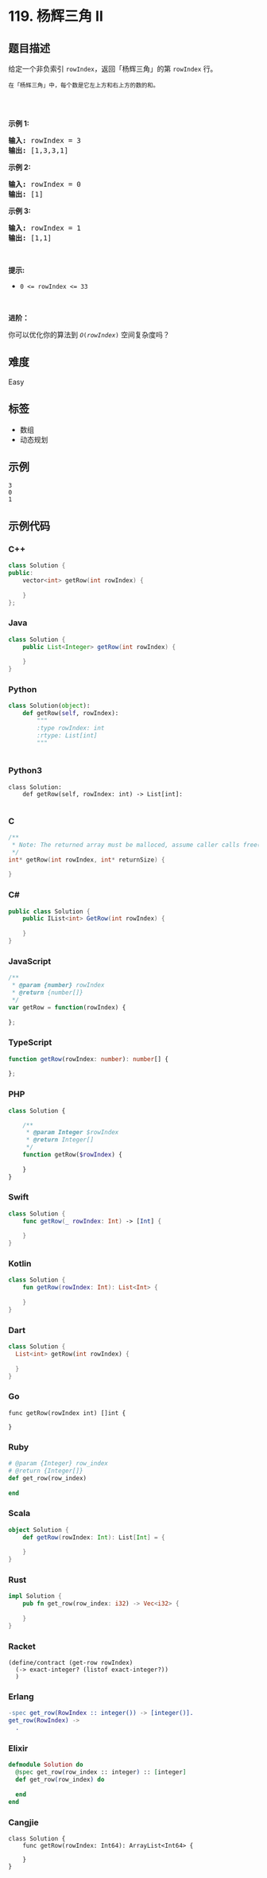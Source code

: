 # 119. 杨辉三角 II

## 题目描述

<p>给定一个非负索引 <code>rowIndex</code>，返回「杨辉三角」的第 <code>rowIndex</code><em> </em>行。</p>

<p><small>在「杨辉三角」中，每个数是它左上方和右上方的数的和。</small></p>

<p><img alt="" src="https://pic.leetcode-cn.com/1626927345-DZmfxB-PascalTriangleAnimated2.gif" /></p>

<p> </p>

<p><strong>示例 1:</strong></p>

<pre>
<strong>输入:</strong> rowIndex = 3
<strong>输出:</strong> [1,3,3,1]
</pre>

<p><strong>示例 2:</strong></p>

<pre>
<strong>输入:</strong> rowIndex = 0
<strong>输出:</strong> [1]
</pre>

<p><strong>示例 3:</strong></p>

<pre>
<strong>输入:</strong> rowIndex = 1
<strong>输出:</strong> [1,1]
</pre>

<p> </p>

<p><strong>提示:</strong></p>

<ul>
	<li><code>0 <= rowIndex <= 33</code></li>
</ul>

<p> </p>

<p><strong>进阶：</strong></p>

<p>你可以优化你的算法到 <code><em>O</em>(<i>rowIndex</i>)</code> 空间复杂度吗？</p>


## 难度

Easy

## 标签

- 数组
- 动态规划

## 示例

```
3
0
1
```

## 示例代码

### C++

```cpp
class Solution {
public:
    vector<int> getRow(int rowIndex) {
        
    }
};
```

### Java

```java
class Solution {
    public List<Integer> getRow(int rowIndex) {
        
    }
}
```

### Python

```python
class Solution(object):
    def getRow(self, rowIndex):
        """
        :type rowIndex: int
        :rtype: List[int]
        """
        
```

### Python3

```python3
class Solution:
    def getRow(self, rowIndex: int) -> List[int]:
        
```

### C

```c
/**
 * Note: The returned array must be malloced, assume caller calls free().
 */
int* getRow(int rowIndex, int* returnSize) {
    
}
```

### C#

```csharp
public class Solution {
    public IList<int> GetRow(int rowIndex) {
        
    }
}
```

### JavaScript

```javascript
/**
 * @param {number} rowIndex
 * @return {number[]}
 */
var getRow = function(rowIndex) {
    
};
```

### TypeScript

```typescript
function getRow(rowIndex: number): number[] {
    
};
```

### PHP

```php
class Solution {

    /**
     * @param Integer $rowIndex
     * @return Integer[]
     */
    function getRow($rowIndex) {
        
    }
}
```

### Swift

```swift
class Solution {
    func getRow(_ rowIndex: Int) -> [Int] {
        
    }
}
```

### Kotlin

```kotlin
class Solution {
    fun getRow(rowIndex: Int): List<Int> {
        
    }
}
```

### Dart

```dart
class Solution {
  List<int> getRow(int rowIndex) {
    
  }
}
```

### Go

```golang
func getRow(rowIndex int) []int {
    
}
```

### Ruby

```ruby
# @param {Integer} row_index
# @return {Integer[]}
def get_row(row_index)
    
end
```

### Scala

```scala
object Solution {
    def getRow(rowIndex: Int): List[Int] = {
        
    }
}
```

### Rust

```rust
impl Solution {
    pub fn get_row(row_index: i32) -> Vec<i32> {
        
    }
}
```

### Racket

```racket
(define/contract (get-row rowIndex)
  (-> exact-integer? (listof exact-integer?))
  )
```

### Erlang

```erlang
-spec get_row(RowIndex :: integer()) -> [integer()].
get_row(RowIndex) ->
  .
```

### Elixir

```elixir
defmodule Solution do
  @spec get_row(row_index :: integer) :: [integer]
  def get_row(row_index) do
    
  end
end
```

### Cangjie

```cangjie
class Solution {
    func getRow(rowIndex: Int64): ArrayList<Int64> {

    }
}
```

